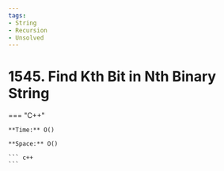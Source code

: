 ```yaml
---
tags:
- String
- Recursion
- Unsolved
---
```



# 1545. Find Kth Bit in Nth Binary String

=== "C++"

    **Time:** O()

    **Space:** O()

    ``` c++
    ```